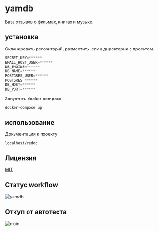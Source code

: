# yamdb

База отзывов о фильмах, книгах и музыке.

## установка

Склонировать репозиторий, разместить .env в директории с проектом.

```python
SECRET_KEY=******
EMAIL_HOST_USER=******
DB_ENGINE=******
DB_NAME=******
POSTGRES_USER=******
POSTGRES_******
DB_HOST=******
DB_PORT=******
```

Запустить docker-compose

```bash
docker-compose up
```

## использование

Документация к проекту
```
localhost/redoc
```

## Лицензия
[MIT](https://choosealicense.com/licenses/mit/)

## Статус workflow

![yamdb](https://github.com/dmitriibogomolov/yamdb_final/workflows/yamdb_final%20workflow/badge.svg?branch=master)

## Откуп от автотеста

![main](https://github.com/dmitriibogomolov/yamdb_final/workflows/main/badge.svg)
